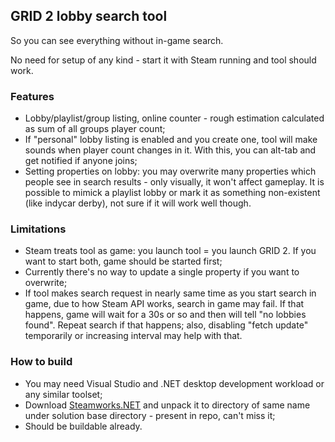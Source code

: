 ## GRID 2 lobby search tool
So you can see everything without in-game search.

No need for setup of any kind - start it with Steam running and tool should work.
### Features
- Lobby/playlist/group listing, online counter - rough estimation calculated as sum of all groups player count;
- If "personal" lobby listing is enabled and you create one, tool will make sounds when player count changes in it. With this, you can alt-tab and get notified if anyone joins;
- Setting properties on lobby: you may overwrite many properties which people see in search results - only visually, it won't affect gameplay. It is possible to mimick a playlist lobby or mark it as something non-existent (like indycar derby), not sure if it will work well though.
### Limitations
- Steam treats tool as game: you launch tool = you launch GRID 2. If you want to start both, game should be started first;
- Currently there's no way to update a single property if you want to overwrite;
- If tool makes search request in nearly same time as you start search in game, due to how Steam API works, search in game may fail. If that happens, game will wait for a 30s or so and then will tell "no lobbies found". Repeat search if that happens; also, disabling "fetch update" temporarily or increasing interval may help with that.
### How to build
- You may need Visual Studio and .NET desktop development workload or any similar toolset;
- Download [Steamworks.NET](https://github.com/rlabrecque/Steamworks.NET/releases) and unpack it to directory of same name under solution base directory - present in repo, can't miss it;
- Should be buildable already.
